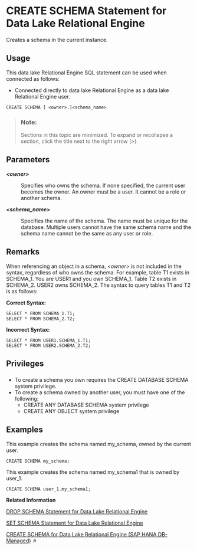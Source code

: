 <!-- loio5e20f75f3b664f02b1d92f4a22999105 -->

# CREATE SCHEMA Statement for Data Lake Relational Engine

Creates a schema in the current instance.



<a name="loio5e20f75f3b664f02b1d92f4a22999105__section_ovp_dvr_znb"/>

## Usage

This data lake Relational Engine SQL statement can be used when connected as follows:

-   Connected directly to data lake Relational Engine as a data lake Relational Engine user.



```
CREATE SCHEMA [ <owner>.]<schema_name>
```



> ### Note:  
> Sections in this topic are minimized. To expand or recollapse a section, click the title next to the right arrow \(*\>*\).



<a name="loio5e20f75f3b664f02b1d92f4a22999105__create_schema_parm1"/>

## Parameters


<dl>
<dt><b>

*<owner\>*

</b></dt>
<dd>

Specifies who owns the schema. If none specified, the current user becomes the owner. An owner must be a user. It cannot be a role or another schema.



</dd><dt><b>

*<schema\_name\>*

</b></dt>
<dd>

Specifies the name of the schema. The name must be unique for the database. Multiple users cannot have the same schema name and the schema name cannot be the same as any user or role.



</dd>
</dl>



<a name="loio5e20f75f3b664f02b1d92f4a22999105__create_schema_remarks1"/>

## Remarks

When referencing an object in a schema, *<owner\>* is not included in the syntax, regardless of who owns the schema. For example, table T1 exists in SCHEMA\_1. You are USER1 and you own SCHEMA\_1. Table T2 exists in SCHEMA\_2. USER2 owns SCHEMA\_2. The syntax to query tables T1 and T2 is as follows:

**Correct Syntax:**

```
SELECT * FROM SCHEMA_1.T1;
SELECT * FROM SCHEMA_2.T2;
```

**Incorrect Syntax:**

```
SELECT * FROM USER1.SCHEMA_1.T1;
SELECT * FROM USER2.SCHEMA_2.T2;
```



<a name="loio5e20f75f3b664f02b1d92f4a22999105__create_schema_privilege1"/>

## Privileges



### 

-   To create a schema you own requires the CREATE DATABASE SCHEMA system privilege.
-   To create a schema owned by another user, you must have one of the following:
    -   CREATE ANY DATABASE SCHEMA system privilege
    -   CREATE ANY OBJECT system privilege




## Examples

This example creates the schema named my\_schema, owned by the current user.

```
CREATE SCHEMA my_schema;
```

This example creates the schema named my\_schema1 that is owned by user\_1.

```
CREATE SCHEMA user_1.my_schema1;
```

**Related Information**  


[DROP SCHEMA Statement for Data Lake Relational Engine](drop-schema-statement-for-data-lake-relational-engine-0c4b714.md "Removes a schema from the database.")

[SET SCHEMA Statement for Data Lake Relational Engine](set-schema-statement-for-data-lake-relational-engine-b23679a.md "Sets the default schema for the connection")

[CREATE SCHEMA for Data Lake Relational Engine (SAP HANA DB-Managed)](https://help.sap.com/viewer/a898e08b84f21015969fa437e89860c8/2024_3_QRC/en-US/7988025f66db454aae19ae0c7a4fe042.html "Creates a schema in the current instance.") :arrow_upper_right:


